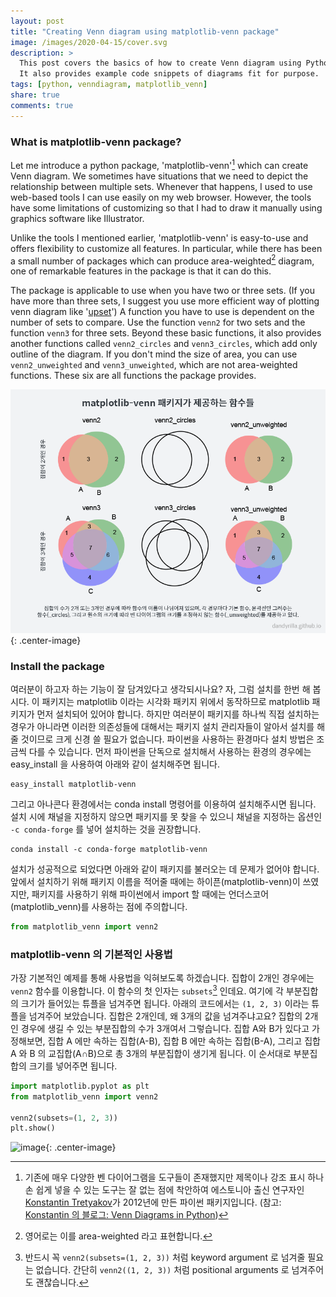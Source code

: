 ```yaml
---
layout: post
title: "Creating Venn diagram using matplotlib-venn package"
image: /images/2020-04-15/cover.svg
description: >
  This post covers the basics of how to create Venn diagram using Python package called 'matplotlib-venn'.
  It also provides example code snippets of diagrams fit for purpose.
tags: [python, venndiagram, matplotlib_venn]
share: true
comments: true
---
```


### What is matplotlib-venn package?

Let me introduce a python package, 'matplotlib-venn'[^1] which can create Venn diagram.
We sometimes have situations that we need to depict the relationship between multiple sets.
Whenever that happens, I used to use web-based tools I can use easily on my web browser.
However, the tools have some limitations of customizing so that I had to draw it manually using graphics software like Illustrator.

Unlike the tools I mentioned earlier, 'matplotlib-venn' is easy-to-use and offers flexibility to customize all features.
In particular, while there has been a small number of packages which can produce area-weighted[^2] diagram,
one of remarkable features in the package is that it can do this.

The package is applicable to use when you have two or three sets.
(If you have more than three sets, I suggest you use more efficient way of plotting venn diagram like '[upset](https://doi.org/10.1109/TVCG.2014.2346248)')
A function you have to use is dependent on the number of sets to compare.
Use the function `venn2` for two sets and the function `venn3` for three sets.
Beyond these basic functions, it also provides another functions called `venn2_circles` and `venn3_circles`, which add only outline of the diagram.
If you don't mind the size of area, you can use `venn2_unweighted` and `venn3_unweighted`, which are not area-weighted functions.
These six are all functions the package provides.


![image](/images/2020-04-15/funcs.png "Functions in matplotlib-venn package"){: .center-image}


### Install the package

여러분이 하고자 하는 기능이 잘 담겨있다고 생각되시나요? 자, 그럼 설치를 한번 해 봅시다.
이 패키지는 matplotlib 이라는 시각화 패키지 위에서 동작하므로 matplotlib 패키지가 먼저 설치되어 있어야 합니다.
하지만 여러분이 패키지를 하나씩 직접 설치하는 경우가 아니라면 이러한 의존성들에 대해서는 패키지 설치 관리자들이 알아서
설치를 해 줄 것이므로 크게 신경 쓸 필요가 없습니다. 파이썬을 사용하는 환경마다 설치 방법은 조금씩 다를 수 있습니다.
먼저 파이썬을 단독으로 설치해서 사용하는 환경의 경우에는 easy_install 을 사용하여 아래와 같이 설치해주면 됩니다.

```
easy_install matplotlib-venn
```

그리고 아나콘다 환경에서는 conda install 명령어를 이용하여 설치해주시면 됩니다.
설치 시에 채널을 지정하지 않으면 패키지를 못 찾을 수 있으니
채널을 지정하는 옵션인 `-c conda-forge` 를 넣어 설치하는 것을 권장합니다.

```
conda install -c conda-forge matplotlib-venn
```

설치가 성공적으로 되었다면 아래와 같이 패키지를 불러오는 데 문제가 없어야 합니다.
앞에서 설치하기 위해 패키지 이름을 적어줄 때에는 하이픈(matplotlib-venn)이 쓰였지만,
패키지를 사용하기 위해 파이썬에서 import 할 때에는 언더스코어(matplotlib_venn)를 사용하는 점에 주의합니다.

```python
from matplotlib_venn import venn2
```


### matplotlib-venn 의 기본적인 사용법

가장 기본적인 예제를 통해 사용법을 익혀보도록 하겠습니다.
집합이 2개인 경우에는 `venn2` 함수를 이용합니다. 이 함수의 첫 인자는 `subsets`[^3] 인데요.
여기에 각 부분집합의 크기가 들어있는 튜플을 넘겨주면 됩니다.
아래의 코드에서는 `(1, 2, 3)` 이라는 튜플을 넘겨주어 보았습니다.
집합은 2개인데, 왜 3개의 값을 넘겨주냐고요? 집합의 2개인 경우에 생길 수 있는 부분집합의 수가 3개여서 그렇습니다.
집합 A와 B가 있다고 가정해보면, 집합 A 에만 속하는 집합(A-B), 집합 B 에만 속하는 집합(B-A),
그리고 집합 A 와 B 의 교집합(A∩B)으로 총 3개의 부분집합이 생기게 됩니다.
이 순서대로 부분집합의 크기를 넣어주면 됩니다.

```python
import matplotlib.pyplot as plt
from matplotlib_venn import venn2

venn2(subsets=(1, 2, 3))
plt.show()
```

![image](/images/2020-04-15/example_venn2.png "Basic example, venn2"){: .center-image}


[^1]: 기존에 매우 다양한 벤 다이어그램을 도구들이 존재했지만 제목이나 강조 표시 하나 손 쉽게 넣을 수 있는 도구는 잘 없는 점에 착안하여 에스토니아 출신 연구자인 [Konstantin Tretyakov](http://kt.era.ee/)가 2012년에 만든 파이썬 패키지입니다. (참고: [Konstantin 의 블로그: Venn Diagrams in Python](http://fouryears.eu/2012/10/13/venn-diagrams-in-python/))
[^2]: 영어로는 이를 area-weighted 라고 표현합니다.
[^3]: 반드시 꼭 `venn2(subsets=(1, 2, 3))` 처럼 keyword argument 로 넘겨줄 필요는 없습니다. 간단히 `venn2((1, 2, 3))` 처럼 positional arguments 로 넘겨주어도 괜찮습니다.
